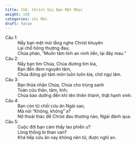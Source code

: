 ```yaml
---
title: 158. Christ Gọi Bạn Mệt Nhọc
weight: 158
categories: Lời Mời
draft: false
---
```

<dl><dt>Câu 1:</dt><dd data-verse="1">Nầy bạn mệt mỏi lắng nghe Christ khuyên <br/>Lại chỗ hông thương đau; <br/>Chúa phán, “Muốn tâm linh an ninh liền, lại đây mau.” </dd><dt>Câu 2:</dt><dd data-verse="2">Nầy bạn tìm Chúa, Chúa đương tìm kia, <br/>Bạn đến đem nguyên tâm, <br/>Chúa đứng gõ tâm môn luôn luôn kìa, chờ ngự lâm. </dd><dt>Câu 3:</dt><dd data-verse="3">Bạn thừa nhận Chúa, Chúa cho trùng sanh <br/>Toàn cứu thân, tâm, linh; <br/>Chúa bảo dưỡng đến khi tên thiên thành, thật hạnh vinh. </dd><dt>Câu 4:</dt><dd data-verse="4"> Bạn còn từ chối cứu ân Ngài sao, <br/>Mà nói “Không, không” a? <br/>Nỡ thoái thác để Christ đau thương nào, Ngài đành qua. </dd><dt>Câu 5:</dt><dd data-verse="5">Cuộc đời bạn cảm thấy lao phiền ư? <br/>Lòng thống bi than van? <br/>Khá tiếp cứu ân nay không nên từ, được nghỉ an. </dd></dl>